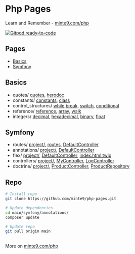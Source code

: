 # Php Pages

Learn and Remember - [minte9.com/php](https://www.minte9.com/php)

[![Gitpod ready-to-code](https://img.shields.io/badge/Gitpod-ready--to--code-blue?logo=gitpod)](https://gitpod.io/#https://github.com/minte9/php-pages)

## Pages

- [Basics](#basics)
- [Symfony](#symfony) 

## Basics
  * quotes/ [quotes](./main/basics/quotes/quotes.php), [herodoc](./main/basics/quotes/herodoc.php)
  * constants/ [constants](./main/basics/constants/constants.php), [class](./main/basics/constants/class.php)
  * control_structures/ [while](./main/basics/control_structures/while.php),[break](./main/basics/control_structures/break.php), [switch](./main/basics/control_structures/switch.php), [conditional](./main/basics/control_structures/conditional.php)
  * reference/ [reference](./main/basics/reference/reference.php), [array](./main/basics/reference/array.php), [walk](./main/basics/reference/walk.php)
  * integers/ [decimal](./main/basics/integers/decimal.php), [hexadecimal](./main/basics/integers/hexadecimal.php), [binary](./main/basics/integers/binary.php), [float](./main/basics/integers/float.php)

## Symfony
  * routes/ [project/](./main/symfony/routes), [routes](./main/symfony/routes/config/routes.yaml), [DefaultController](./main/symfony/routes/src/Controller/DefaultController.php)
  * annotations/ [project/](./main/symfony/annotations), [DefaultController](./main/symfony/annotations/src/Controller/DefaultController.php)
  * flex/ [project/](./main/symfony/flex), [DefaultController](./main/symfony/flex/src/Controller/DefaultController.php), [index.html.twig](./main/symfony/flex/templates/default/index.html.twig)
  * controllers/ [project/](./main/symfony/controllers), [MyController](./main/symfony/controllers/src/Controller/MyController.php), [LogController](./main/symfony/controllers/src/Controller/LogController.php)
  * doctrine/ [project/](./main/symfony/doctrine), [ProductController](./main/symfony/doctrine/src/Controller/ProductController.php), [ProductRepository](./main/symfony/doctrine/src/Repository/ProductRepository.php)

## Repo

~~~sh
# Install repo
git clone https://github.com/minte9/php-pages.git

# Update dependencies
cd main/symfony/annotations/
composer update

# Update repo
git pull origin main
~~~

##

More on [minte9.com/php](https://www.minte9.com/php)
